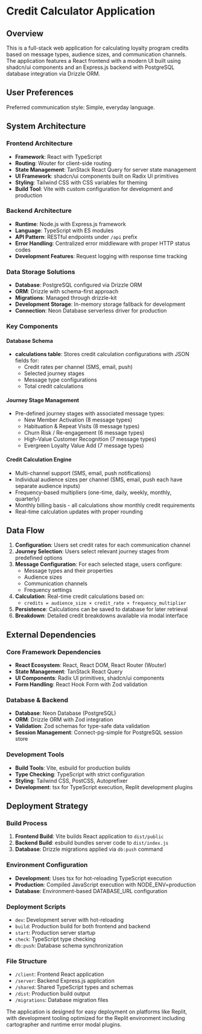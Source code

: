 # Credit Calculator Application

## Overview

This is a full-stack web application for calculating loyalty program credits based on message types, audience sizes, and communication channels. The application features a React frontend with a modern UI built using shadcn/ui components and an Express.js backend with PostgreSQL database integration via Drizzle ORM.

## User Preferences

Preferred communication style: Simple, everyday language.

## System Architecture

### Frontend Architecture
- **Framework**: React with TypeScript
- **Routing**: Wouter for client-side routing
- **State Management**: TanStack React Query for server state management
- **UI Framework**: shadcn/ui components built on Radix UI primitives
- **Styling**: Tailwind CSS with CSS variables for theming
- **Build Tool**: Vite with custom configuration for development and production

### Backend Architecture
- **Runtime**: Node.js with Express.js framework
- **Language**: TypeScript with ES modules
- **API Pattern**: RESTful endpoints under `/api` prefix
- **Error Handling**: Centralized error middleware with proper HTTP status codes
- **Development Features**: Request logging with response time tracking

### Data Storage Solutions
- **Database**: PostgreSQL configured via Drizzle ORM
- **ORM**: Drizzle with schema-first approach
- **Migrations**: Managed through drizzle-kit
- **Development Storage**: In-memory storage fallback for development
- **Connection**: Neon Database serverless driver for production

### Key Components

#### Database Schema
- **calculations table**: Stores credit calculation configurations with JSON fields for:
  - Credit rates per channel (SMS, email, push)
  - Selected journey stages
  - Message type configurations
  - Total credit calculations

#### Journey Stage Management
- Pre-defined journey stages with associated message types:
  - New Member Activation (8 message types)
  - Habituation & Repeat Visits (8 message types)
  - Churn Risk / Re-engagement (6 message types)
  - High-Value Customer Recognition (7 message types)
  - Evergreen Loyalty Value Add (7 message types)

#### Credit Calculation Engine
- Multi-channel support (SMS, email, push notifications)
- Individual audience sizes per channel (SMS, email, push each have separate audience inputs)
- Frequency-based multipliers (one-time, daily, weekly, monthly, quarterly)
- Monthly billing basis - all calculations show monthly credit requirements
- Real-time calculation updates with proper rounding

## Data Flow

1. **Configuration**: Users set credit rates for each communication channel
2. **Journey Selection**: Users select relevant journey stages from predefined options
3. **Message Configuration**: For each selected stage, users configure:
   - Message types and their properties
   - Audience sizes
   - Communication channels
   - Frequency settings
4. **Calculation**: Real-time credit calculations based on:
   - `credits = audience_size × credit_rate × frequency_multiplier`
5. **Persistence**: Calculations can be saved to database for later retrieval
6. **Breakdown**: Detailed credit breakdowns available via modal interface

## External Dependencies

### Core Framework Dependencies
- **React Ecosystem**: React, React DOM, React Router (Wouter)
- **State Management**: TanStack React Query
- **UI Components**: Radix UI primitives, shadcn/ui components
- **Form Handling**: React Hook Form with Zod validation

### Database & Backend
- **Database**: Neon Database (PostgreSQL)
- **ORM**: Drizzle ORM with Zod integration
- **Validation**: Zod schemas for type-safe data validation
- **Session Management**: Connect-pg-simple for PostgreSQL session store

### Development Tools
- **Build Tools**: Vite, esbuild for production builds
- **Type Checking**: TypeScript with strict configuration
- **Styling**: Tailwind CSS, PostCSS, Autoprefixer
- **Development**: tsx for TypeScript execution, Replit development plugins

## Deployment Strategy

### Build Process
1. **Frontend Build**: Vite builds React application to `dist/public`
2. **Backend Build**: esbuild bundles server code to `dist/index.js`
3. **Database**: Drizzle migrations applied via `db:push` command

### Environment Configuration
- **Development**: Uses tsx for hot-reloading TypeScript execution
- **Production**: Compiled JavaScript execution with NODE_ENV=production
- **Database**: Environment-based DATABASE_URL configuration

### Deployment Scripts
- `dev`: Development server with hot-reloading
- `build`: Production build for both frontend and backend
- `start`: Production server startup
- `check`: TypeScript type checking
- `db:push`: Database schema synchronization

### File Structure
- `/client`: Frontend React application
- `/server`: Backend Express.js application  
- `/shared`: Shared TypeScript types and schemas
- `/dist`: Production build output
- `/migrations`: Database migration files

The application is designed for easy deployment on platforms like Replit, with development tooling optimized for the Replit environment including cartographer and runtime error modal plugins.